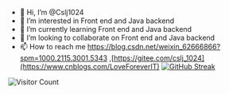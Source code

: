 - 👋 Hi, I’m @Cslj1024
- 👀 I’m interested in Front end and Java backend
- 🌱 I’m currently learning Front end and Java backend
- 💞️ I’m looking to collaborate on Front end and Java backend
- 📫 How to reach me https://blog.csdn.net/weixin_62666866?spm=1000.2115.3001.5343 ,[https://gitee.com/cslj_1024](https://www.cnblogs.com/LoveForeverIT)
[![GitHub Streak](https://github-readme-streak-stats.herokuapp.com?user=CSLJ1024&theme=tokyonight&hide_border=&locale=zh_Hans&card_width=520)](https://git.io/streak-stats)

![Visitor Count](https://profile-counter.glitch.me/CSLJ1024/count.svg)

<!---
Cslj1024/Cslj1024 is a ✨ special ✨ repository because its `README.md` (this file) appears on your GitHub profile.
You can click the Preview link to take a look at your changes.
--->
